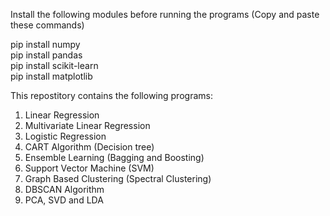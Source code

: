 Install the following modules before running the programs (Copy and paste these commands)

pip install numpy <br>
pip install pandas <br>
pip install scikit-learn <br> 
pip install matplotlib <br>

This repostitory contains the following programs:

1. Linear Regression
2. Multivariate Linear Regression
3. Logistic Regression
4. CART Algorithm (Decision tree)
5. Ensemble Learning (Bagging and Boosting)
6. Support Vector Machine (SVM)
7. Graph Based Clustering (Spectral Clustering)
8. DBSCAN Algorithm
9. PCA, SVD and LDA
